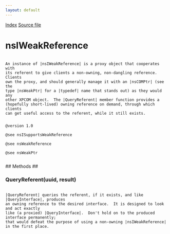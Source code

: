 ```yaml
---
layout: default
---
```

<div id='links'><a href="../index.html">Index</a>
<a href="http://dxr.mozilla.org/mozilla-central/source/xpcom/base/nsIWeakReference.idl">Source file</a>
</div>

# nsIWeakReference #
<code>  
An instance of |nsIWeakReference| is a proxy object that cooperates with  
its referent to give clients a non-owning, non-dangling reference.  Clients  
own the proxy, and should generally manage it with an |nsCOMPtr| (see the  
type |nsWeakPtr| for a |typedef| name that stands out) as they would any  
other XPCOM object.  The |QueryReferent| member function provides a  
(hopefully short-lived) owning reference on demand, through which clients  
can get useful access to the referent, while it still exists.  
  
@version 1.0  
@see nsISupportsWeakReference  
@see nsWeakReference  
@see nsWeakPtr  
  
</code>
## Methods ##

### QueryReferent(uuid, result) ###
<code>  
|QueryReferent| queries the referent, if it exists, and like |QueryInterface|, produces  
an owning reference to the desired interface.  It is designed to look and act exactly  
like (a proxied) |QueryInterface|.  Don't hold on to the produced interface permanently;  
that would defeat the purpose of using a non-owning |nsIWeakReference| in the first place.  
  
</code>